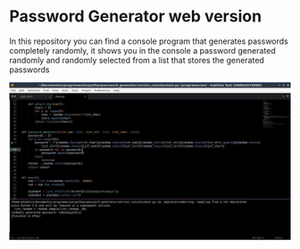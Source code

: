 # Password Generator web version

In this repository you can find a console program that generates passwords completely randomly, it shows you in the console a password generated randomly and randomly selected from a list that stores the generated passwords 

![screenshot of the password generator](assets/img/password_generator.jpg)